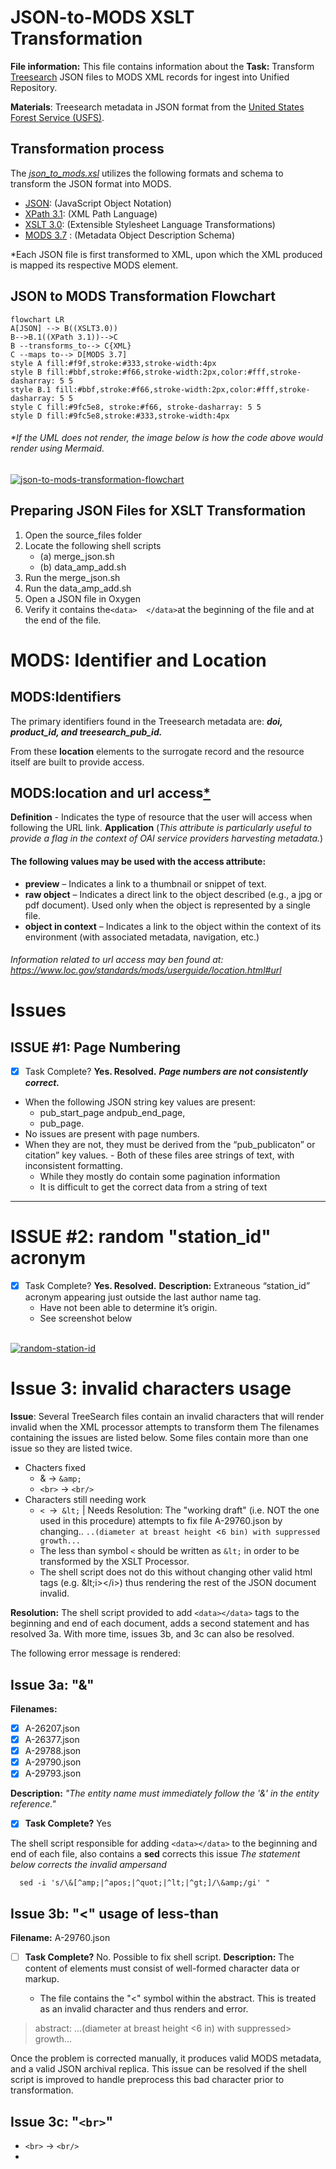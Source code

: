 # JSON-to-MODS XSLT Transformation

**File information:** This file contains information about the 
**Task:** Transform [Treesearch](https://www.fs.usda.gov/treesearch/) JSON files to MODS XML records for ingest into Unified Repository.

**Materials**: Treesearch metadata in JSON format from the [United States Forest Service (USFS)](https://www.fs.usda.gov/).

## Transformation process

The _[json_to_mods.xsl](https://github.com/CarlosMtz3/json-to-xml/blob/master/json-to-mods.xsl)_ utilizes the following formats and schema to transform the JSON format into MODS.

-   [JSON](https://www.json.org/json-en.html): (JavaScript Object Notation)
-   [XPath 3.1](https://www.w3.org/TR/xpath-31/): (XML Path Language)
-   [XSLT 3.0](https://www.w3.org/TR/xslt-30/): (Extensible Stylesheet Language Transformations)
-   [MODS 3.7](https://www.loc.gov/standards/mods/v3/mods-3-7.xsd) : (Metadata Object Description Schema)

*Each JSON file is first transformed to XML, upon which the XML produced is mapped its respective MODS element.

## JSON to MODS Transformation Flowchart
```mermaid
flowchart LR
A[JSON] --> B((XSLT3.0))
B-->B.1((XPath 3.1))-->C
B --transforms_to--> C{XML}
C --maps to--> D[MODS 3.7]
style A fill:#f9f,stroke:#333,stroke-width:4px 
style B fill:#bbf,stroke:#f66,stroke-width:2px,color:#fff,stroke-dasharray: 5 5
style B.1 fill:#bbf,stroke:#f66,stroke-width:2px,color:#fff,stroke-dasharray: 5 5
style C fill:#9fc5e8, stroke:#f66, stroke-dasharray: 5 5
style D fill:#9fc5e8,stroke:#333,stroke-width:4px 
```
 ###### *If the UML does not render, the image below is how the code above would render using Mermaid.

<a href="https://ibb.co/bbkKx8n"><img src="https://i.ibb.co/QD4KZ1G/json-to-mods-transformation-flowchart.png" alt="json-to-mods-transformation-flowchart" border="0" /></a>

 
 ## Preparing JSON Files for XSLT Transformation

1.  Open the source_files folder
2.  Locate the following shell scripts
	-  (a) merge_json.sh 
	 - (b) data_amp_add.sh
3.  Run the merge_json.sh
4.  Run the data_amp_add.sh
5.  Open a JSON file in Oxygen
6. Verify it contains the`<data>  </data>`at the beginning of the file and at the end of the file. 

# MODS: Identifier and Location 
## MODS:Identifiers 
The primary identifiers found in the Treesearch metadata are: ***doi, product_id, and treesearch_pub_id.*** 

From these **location** elements to the surrogate record and the resource itself are built to provide access. 

## MODS:location and url access[*](https://www.loc.gov/standards/mods/userguide/location.html#url)

**Definition** - Indicates the type of resource that the user will access when following the URL link.
**Application** 
(_This attribute is particularly useful to provide a flag in the context of OAI service providers harvesting metadata._)
 #### The following values may be used with the access attribute:
 - **preview** – Indicates a link to a thumbnail or snippet of text.
 - **raw object** – Indicates a direct link to the object described (e.g., a jpg or pdf document). Used only when the object is represented by a single file. 
- **object in context** – Indicates a link to the object within the context of its environment (with associated metadata, navigation, etc.)
######  Information related to url access may ben found at: https://www.loc.gov/standards/mods/userguide/location.html#url
#### 
# Issues

## ISSUE #1: Page Numbering


  - [X] Task Complete?  **Yes. Resolved.**
 ***Page numbers are not consistently correct.***	
- When the following JSON string key values are present: 
	-	pub_start_page andpub_end_page,
	-	pub_page. 
 - No issues are present with page numbers.
 - When they are not, they must be derived from the “pub_publicaton” or citation” key values. 
		- Both of these files aree strings of text, with inconsistent formatting.
	-  While they mostly do contain some pagination information
	- It is difficult to get the correct data from a string of text
------
# ISSUE #2: random "station_id" acronym

  - [X] Task Complete?  **Yes. Resolved.**
**Description:** Extraneous “station_id” acronym appearing just outside the last author name tag. 
	 -  Have not been able to determine it’s origin. 
	 -  See screenshot below
	 <br>
<a href="https://ibb.co/BrZ0kQ5"><img src="https://i.ibb.co/fnpjJyz/random-station-id.png" alt="random-station-id" border="0"></a>


# Issue  3: invalid characters usage
**Issue**: Several TreeSearch files contain an invalid characters that will render invalid when the XML processor attempts to transform them
The filenames containing the issues are listed below. Some files contain more than one issue so they are listed twice. 

 - Chacters fixed
  	- & &rarr; `&amp;`
	 - `<br>` &rarr; `<br/>`
  - Characters still needing work 
 	- `< `&rarr;` &lt;` | Needs Resolution: The "working draft" (i.e. NOT the one used in this procedure) attempts to fix file A-29760.json by changing.. 
	`..(diameter at breast height `<`6 bin) with suppressed growth...`
 	- The less than symbol `<` should be written as `&lt;` in order to be transformed by the XSLT Processor. 
 	- The shell script does not do this without changing other valid html tags (e.g.      \&lt;i>\</i>) thus rendering the rest of the JSON document invalid. 

**Resolution:** The shell script provided to add `<data></data>` tags to the beginning and end of each document, adds a second statement and has resolved 3a. With more time, issues 3b, and 3c can also be resolved. 

 The following error message is rendered:
## Issue 3a:  "&"

**Filenames:** 
 - [x] A-26207.json
 - [x] A-26377.json
 - [x] A-29788.json
 - [x] A-29790.json
 - [x] A-29793.json

**Description:** *"The entity name must immediately follow the '&' in the entity reference."*
- [x] **Task Complete?** Yes
	
 

The shell script responsible for adding `<data></data>` to the beginning and end of each file, also contains a **sed** corrects this issue
*The statement below corrects the invalid ampersand*
  
      sed -i 's/\&[^amp;|^apos;|^quot;|^lt;|^gt;]/\&amp;/gi' "

## Issue 3b: "<" usage of less-than  
**Filename:** A-29760.json 
- [ ] **Task Complete?**  No. Possible to fix shell script. 
**Description:** The content of elements must consist of well-formed character data or markup.

	- The file contains the "<" symbol within the abstract. This is treated as an invalid character and thus renders and error.

> abstract: ...(diameter at breast height <6 in) with suppressed> growth...

Once the problem is corrected manually, it produces valid MODS metadata, and a valid JSON archival replica. 
This issue can be resolved if the shell script is improved to handle preprocess this bad character prior to transformation. 

## Issue 3c: "`<br>`"
- `<br>` &rarr; `<br/>`
- 
<!--stackedit_data:
eyJoaXN0b3J5IjpbNTY2MTQ2MTE2XX0=
-->




	



<!--stackedit_data:
eyJoaXN0b3J5IjpbMTE0OTUxNjEwOSwtMjA1ODM4NzAxMSwtMT
E4NzkzNzYyOCwyMTI4NjUxMSw0NzkzNTcxNjcsMTQ2MDA1MTA4
MywxNDI1OTEwODYyLC0xMjUyMDU4MzA0LDExODc0MDU5MDUsMz
Y0MDAzOTc5LC0zMjQ4NzA3MiwxOTMzMzYzNjg5LDEzMzE4NDEx
NTcsMTQwMjA0NDEwMywxNzU5ODM2NTUsODc1NTY2MzI1LC02OD
g0OTQzOTMsLTY5MTYwMDc0NiwxMTUwMDg1NjQ0LC00NjczNTA1
NjddfQ==
-->